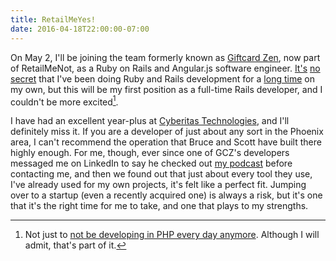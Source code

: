 ```yaml
---
title: RetailMeYes!
date: 2016-04-18T22:00:00-07:00
---
```


On May 2, I'll be joining the team formerly known as [Giftcard Zen][], now part
of RetailMeNot, as a Ruby on Rails and Angular.js software engineer. [It's][]
[no][] [secret][] that I've been doing Ruby and Rails development for a [long
time][] on my own, but this will be my first position as a full-time Rails
developer, and I couldn't be more excited[^php].

I have had an excellent year-plus at [Cyberitas Technologies][], and I'll
definitely miss it. If you are a developer of just about any sort in the Phoenix
area, I can't recommend the operation that Bruce and Scott have built there
highly enough. For me, though, ever since one of GCZ's developers messaged me on
LinkedIn to say he checked out [my podcast][] before contacting me, and then we
found out that just about every tool they use, I've already used for my own
projects, it's felt like a perfect fit. Jumping over to a startup (even a
recently acquired one) is always a risk, but it's one that it's the right time
for me to take, and one that plays to my strengths.



[^php]: Not just to [not be developing in PHP every day anymore][]. Although I
will admit, that's part of it.

[Giftcard Zen]: https://giftcardzen.com/
[It's]: https://github.com/thetallgrassnet/pokesite
[no]: https://github.com/lifeisleet/lifeisleet
[secret]: /articles/rails-development-with-docker/
[long time]: https://github.com/jbhannah/jbhannah-rails
[Cyberitas Technologies]: http://www.cyberitas.com/
[my podcast]: http://www.lifeisleet.com/
[not be developing in PHP every day anymore]: https://eev.ee/blog/2012/04/09/php-a-fractal-of-bad-design/
